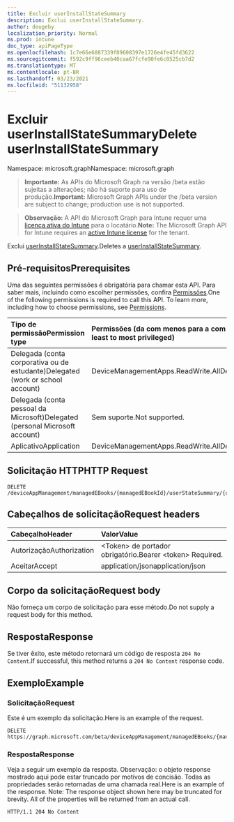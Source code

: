 ```yaml
---
title: Excluir userInstallStateSummary
description: Exclui userInstallStateSummary.
author: dougeby
localization_priority: Normal
ms.prod: intune
doc_type: apiPageType
ms.openlocfilehash: 1c7e66e6887339f89608397e1726e4fe45fd3622
ms.sourcegitcommit: f592c9ff96ceeb40caa67fcfe90fe6c8525cb7d2
ms.translationtype: MT
ms.contentlocale: pt-BR
ms.lasthandoff: 03/23/2021
ms.locfileid: "51132958"
---
```

# <a name="delete-userinstallstatesummary"></a><span data-ttu-id="15572-103">Excluir userInstallStateSummary</span><span class="sxs-lookup"><span data-stu-id="15572-103">Delete userInstallStateSummary</span></span>

<span data-ttu-id="15572-104">Namespace: microsoft.graph</span><span class="sxs-lookup"><span data-stu-id="15572-104">Namespace: microsoft.graph</span></span>

> <span data-ttu-id="15572-105">**Importante:** As APIs do Microsoft Graph na versão /beta estão sujeitas a alterações; não há suporte para uso de produção.</span><span class="sxs-lookup"><span data-stu-id="15572-105">**Important:** Microsoft Graph APIs under the /beta version are subject to change; production use is not supported.</span></span>

> <span data-ttu-id="15572-106">**Observação:** A API do Microsoft Graph para Intune requer uma [licença ativa do Intune](https://go.microsoft.com/fwlink/?linkid=839381) para o locatário.</span><span class="sxs-lookup"><span data-stu-id="15572-106">**Note:** The Microsoft Graph API for Intune requires an [active Intune license](https://go.microsoft.com/fwlink/?linkid=839381) for the tenant.</span></span>

<span data-ttu-id="15572-107">Exclui [userInstallStateSummary](../resources/intune-books-userinstallstatesummary.md).</span><span class="sxs-lookup"><span data-stu-id="15572-107">Deletes a [userInstallStateSummary](../resources/intune-books-userinstallstatesummary.md).</span></span>

## <a name="prerequisites"></a><span data-ttu-id="15572-108">Pré-requisitos</span><span class="sxs-lookup"><span data-stu-id="15572-108">Prerequisites</span></span>
<span data-ttu-id="15572-p101">Uma das seguintes permissões é obrigatória para chamar esta API. Para saber mais, incluindo como escolher permissões, confira [Permissões](/graph/permissions-reference).</span><span class="sxs-lookup"><span data-stu-id="15572-p101">One of the following permissions is required to call this API. To learn more, including how to choose permissions, see [Permissions](/graph/permissions-reference).</span></span>

|<span data-ttu-id="15572-111">Tipo de permissão</span><span class="sxs-lookup"><span data-stu-id="15572-111">Permission type</span></span>|<span data-ttu-id="15572-112">Permissões (da com menos para a com mais privilégios)</span><span class="sxs-lookup"><span data-stu-id="15572-112">Permissions (from least to most privileged)</span></span>|
|:---|:---|
|<span data-ttu-id="15572-113">Delegada (conta corporativa ou de estudante)</span><span class="sxs-lookup"><span data-stu-id="15572-113">Delegated (work or school account)</span></span>|<span data-ttu-id="15572-114">DeviceManagementApps.ReadWrite.All</span><span class="sxs-lookup"><span data-stu-id="15572-114">DeviceManagementApps.ReadWrite.All</span></span>|
|<span data-ttu-id="15572-115">Delegada (conta pessoal da Microsoft)</span><span class="sxs-lookup"><span data-stu-id="15572-115">Delegated (personal Microsoft account)</span></span>|<span data-ttu-id="15572-116">Sem suporte.</span><span class="sxs-lookup"><span data-stu-id="15572-116">Not supported.</span></span>|
|<span data-ttu-id="15572-117">Aplicativo</span><span class="sxs-lookup"><span data-stu-id="15572-117">Application</span></span>|<span data-ttu-id="15572-118">DeviceManagementApps.ReadWrite.All</span><span class="sxs-lookup"><span data-stu-id="15572-118">DeviceManagementApps.ReadWrite.All</span></span>|

## <a name="http-request"></a><span data-ttu-id="15572-119">Solicitação HTTP</span><span class="sxs-lookup"><span data-stu-id="15572-119">HTTP Request</span></span>
<!-- {
  "blockType": "ignored"
}
-->
``` http
DELETE /deviceAppManagement/managedEBooks/{managedEBookId}/userStateSummary/{userInstallStateSummaryId}
```

## <a name="request-headers"></a><span data-ttu-id="15572-120">Cabeçalhos de solicitação</span><span class="sxs-lookup"><span data-stu-id="15572-120">Request headers</span></span>
|<span data-ttu-id="15572-121">Cabeçalho</span><span class="sxs-lookup"><span data-stu-id="15572-121">Header</span></span>|<span data-ttu-id="15572-122">Valor</span><span class="sxs-lookup"><span data-stu-id="15572-122">Value</span></span>|
|:---|:---|
|<span data-ttu-id="15572-123">Autorização</span><span class="sxs-lookup"><span data-stu-id="15572-123">Authorization</span></span>|<span data-ttu-id="15572-124">&lt;Token&gt; de portador obrigatório.</span><span class="sxs-lookup"><span data-stu-id="15572-124">Bearer &lt;token&gt; Required.</span></span>|
|<span data-ttu-id="15572-125">Aceitar</span><span class="sxs-lookup"><span data-stu-id="15572-125">Accept</span></span>|<span data-ttu-id="15572-126">application/json</span><span class="sxs-lookup"><span data-stu-id="15572-126">application/json</span></span>|

## <a name="request-body"></a><span data-ttu-id="15572-127">Corpo da solicitação</span><span class="sxs-lookup"><span data-stu-id="15572-127">Request body</span></span>
<span data-ttu-id="15572-128">Não forneça um corpo de solicitação para esse método.</span><span class="sxs-lookup"><span data-stu-id="15572-128">Do not supply a request body for this method.</span></span>

## <a name="response"></a><span data-ttu-id="15572-129">Resposta</span><span class="sxs-lookup"><span data-stu-id="15572-129">Response</span></span>
<span data-ttu-id="15572-130">Se tiver êxito, este método retornará um código de resposta `204 No Content`.</span><span class="sxs-lookup"><span data-stu-id="15572-130">If successful, this method returns a `204 No Content` response code.</span></span>

## <a name="example"></a><span data-ttu-id="15572-131">Exemplo</span><span class="sxs-lookup"><span data-stu-id="15572-131">Example</span></span>

### <a name="request"></a><span data-ttu-id="15572-132">Solicitação</span><span class="sxs-lookup"><span data-stu-id="15572-132">Request</span></span>
<span data-ttu-id="15572-133">Este é um exemplo da solicitação.</span><span class="sxs-lookup"><span data-stu-id="15572-133">Here is an example of the request.</span></span>
``` http
DELETE https://graph.microsoft.com/beta/deviceAppManagement/managedEBooks/{managedEBookId}/userStateSummary/{userInstallStateSummaryId}
```

### <a name="response"></a><span data-ttu-id="15572-134">Resposta</span><span class="sxs-lookup"><span data-stu-id="15572-134">Response</span></span>
<span data-ttu-id="15572-p102">Veja a seguir um exemplo da resposta. Observação: o objeto response mostrado aqui pode estar truncado por motivos de concisão. Todas as propriedades serão retornadas de uma chamada real.</span><span class="sxs-lookup"><span data-stu-id="15572-p102">Here is an example of the response. Note: The response object shown here may be truncated for brevity. All of the properties will be returned from an actual call.</span></span>
``` http
HTTP/1.1 204 No Content
```




